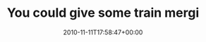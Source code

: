 ---
retweeted: false
source: <a href="http://termtter.org/" rel="nofollow">Termtter</a>
entities:
  hashtags: []
  symbols: []
  user_mentions:
  - name: Daniel Hepper
    screen_name: danielhepper
    indices:
    - '57'
    - '70'
    id_str: '14134934'
    id: '14134934'
  urls: []
display_text_range:
- '0'
- '130'
favorite_count: '0'
id_str: '2782304762073088'
truncated: false
retweet_count: '0'
id: '2782304762073088'
created_at: Thu Nov 11 17:58:47 +0000 2010
favorited: false
full_text: 'You could give some train merging lessons to the KVB! RT [@danielhepper](https://twitter.com/danielhepper):
  Finished last trainyard level while waiting for the train.'
lang: en
tags:
- pesos:twitter
date: '2010-11-11T17:58:47+00:00'
src: https://twitter.com/bascht/status/2782304762073088
original_url: https://twitter.com/bascht/status/2782304762073088
type: twitter_tweet
text: 'You could give some train merging lessons to the KVB! RT [@danielhepper](https://twitter.com/danielhepper):
  Finished last trainyard level while waiting for the train.'
title: You could give some train mergi

---